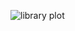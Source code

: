 ![library plot](https://github.com/narayan-paudel/DSPS_EPAUDEL/blob/master/HW8_ePaudel/lib_circ.jpg)
